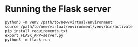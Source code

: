 # Running the Flask server

```
python3 -m venv /path/to/new/virtual/environment
source /path/to/new/virtual/environment/venv/bin/activate
pip install requirements.txt
export FLASK_APP=server.py
python3 -m flask run
```
